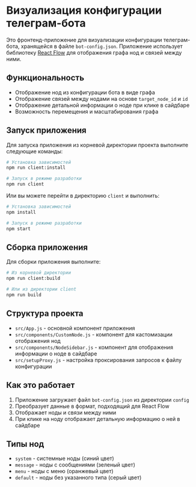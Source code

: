 # Визуализация конфигурации телеграм-бота

Это фронтенд-приложение для визуализации конфигурации телеграм-бота, хранящейся в файле `bot-config.json`. Приложение использует библиотеку [React Flow](https://reactflow.dev/) для отображения графа нод и связей между ними.

## Функциональность

- Отображение нод из конфигурации бота в виде графа
- Отображение связей между нодами на основе `target_node_id` и `id`
- Отображение детальной информации о ноде при клике в сайдбаре
- Возможность перемещения и масштабирования графа

## Запуск приложения

Для запуска приложения из корневой директории проекта выполните следующие команды:

```bash
# Установка зависимостей
npm run client:install

# Запуск в режиме разработки
npm run client
```

Или вы можете перейти в директорию `client` и выполнить:

```bash
# Установка зависимостей
npm install

# Запуск в режиме разработки
npm start
```

## Сборка приложения

Для сборки приложения выполните:

```bash
# Из корневой директории
npm run client:build

# Или из директории client
npm run build
```

## Структура проекта

- `src/App.js` - основной компонент приложения
- `src/components/CustomNode.js` - компонент для кастомизации отображения нод
- `src/components/NodeSidebar.js` - компонент для отображения информации о ноде в сайдбаре
- `src/setupProxy.js` - настройка проксирования запросов к файлу конфигурации

## Как это работает

1. Приложение загружает файл `bot-config.json` из директории `config`
2. Преобразует данные в формат, подходящий для React Flow
3. Отображает ноды и связи между ними
4. При клике на ноду отображает детальную информацию о ней в сайдбаре

## Типы нод

- `system` - системные ноды (синий цвет)
- `message` - ноды с сообщениями (зеленый цвет)
- `menu` - ноды с меню (оранжевый цвет)
- `default` - ноды без указанного типа (серый цвет)